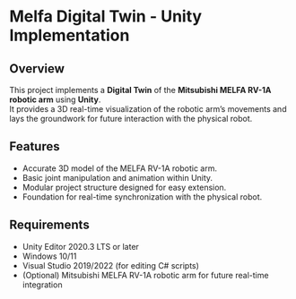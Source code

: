 # Melfa Digital Twin - Unity Implementation

## Overview
This project implements a **Digital Twin** of the **Mitsubishi MELFA RV-1A robotic arm** using **Unity**.  
It provides a 3D real-time visualization of the robotic arm’s movements and lays the groundwork for future interaction with the physical robot.

## Features
- Accurate 3D model of the MELFA RV-1A robotic arm.
- Basic joint manipulation and animation within Unity.
- Modular project structure designed for easy extension.
- Foundation for real-time synchronization with the physical robot.

## Requirements
- Unity Editor 2020.3 LTS or later
- Windows 10/11
- Visual Studio 2019/2022 (for editing C# scripts)
- (Optional) Mitsubishi MELFA RV-1A robotic arm for future real-time integration

